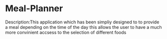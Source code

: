 # Meal-Planner
Description:This application which has been simpliy designed to to provide a meal depending on the time of the day this allows the user to have a much more convinient accsess to the selection of different foods
